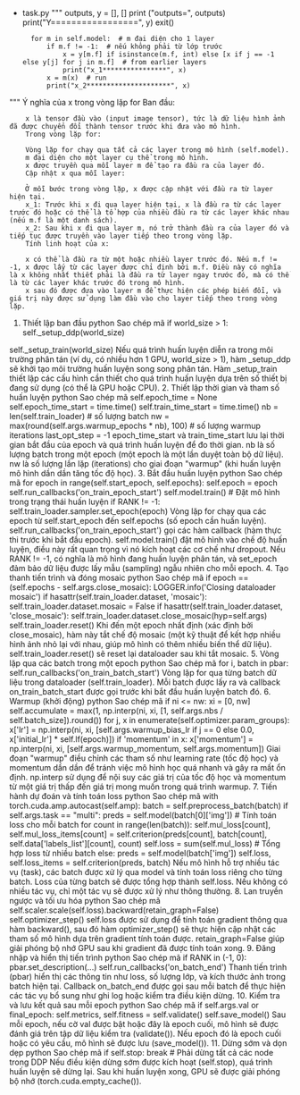 - task.py
 """
  outputs, y = [], []
        print ("outputs=", outputs)
        print("Y=================", y)
        exit()

        for m in self.model:  # m đại diện cho 1 layer
            if m.f != -1:  # nếu không phải từ lớp trước
                x = y[m.f] if isinstance(m.f, int) else [x if j == -1 else y[j] for j in m.f]  # from earlier layers
                print("x_1****************", x)
            x = m(x)  # run
            print("x_2*********************", x)
 """
        Ý nghĩa của x trong vòng lặp for
        Ban đầu:

        x là tensor đầu vào (input image tensor), tức là dữ liệu hình ảnh đã được chuyển đổi thành tensor trước khi đưa vào mô hình.
        Trong vòng lặp for:

        Vòng lặp for chạy qua tất cả các layer trong mô hình (self.model).
        m đại diện cho một layer cụ thể trong mô hình.
        x được truyền qua mỗi layer m để tạo ra đầu ra của layer đó.
        Cập nhật x qua mỗi layer:

        Ở mỗi bước trong vòng lặp, x được cập nhật với đầu ra từ layer hiện tại.
        x_1: Trước khi x đi qua layer hiện tại, x là đầu ra từ các layer trước đó hoặc có thể là tổ hợp của nhiều đầu ra từ các layer khác nhau (nếu m.f là một danh sách).
        x_2: Sau khi x đi qua layer m, nó trở thành đầu ra của layer đó và tiếp tục được truyền vào layer tiếp theo trong vòng lặp.
        Tính linh hoạt của x:

        x có thể là đầu ra từ một hoặc nhiều layer trước đó. Nếu m.f != -1, x được lấy từ các layer được chỉ định bởi m.f. Điều này có nghĩa là x không nhất thiết phải là đầu ra từ layer ngay trước đó, mà có thể là từ các layer khác trước đó trong mô hình.
        x sau đó được đưa vào layer m để thực hiện các phép biến đổi, và giá trị này được sử dụng làm đầu vào cho layer tiếp theo trong vòng lặp.


1. Thiết lập ban đầu
python
Sao chép mã
if world_size > 1:
    self._setup_ddp(world_size)

self._setup_train(world_size)
Nếu quá trình huấn luyện diễn ra trong môi trường phân tán (ví dụ, có nhiều hơn 1 GPU, world_size > 1), hàm _setup_ddp sẽ khởi tạo môi trường huấn luyện song song phân tán.
Hàm _setup_train thiết lập các cấu hình cần thiết cho quá trình huấn luyện dựa trên số thiết bị đang sử dụng (có thể là GPU hoặc CPU).
2. Thiết lập thời gian và tham số huấn luyện
python
Sao chép mã
self.epoch_time = None
self.epoch_time_start = time.time()
self.train_time_start = time.time()
nb = len(self.train_loader)  # số lượng batch
nw = max(round(self.args.warmup_epochs * nb), 100)  # số lượng warmup iterations
last_opt_step = -1
epoch_time_start và train_time_start lưu lại thời gian bắt đầu của epoch và quá trình huấn luyện để đo thời gian.
nb là số lượng batch trong một epoch (một epoch là một lần duyệt toàn bộ dữ liệu).
nw là số lượng lần lặp (iterations) cho giai đoạn "warmup" (khi huấn luyện mô hình dần dần tăng tốc độ học).
3. Bắt đầu huấn luyện
python
Sao chép mã
for epoch in range(self.start_epoch, self.epochs):
    self.epoch = epoch
    self.run_callbacks('on_train_epoch_start')
    self.model.train()  # Đặt mô hình trong trạng thái huấn luyện
    if RANK != -1:
        self.train_loader.sampler.set_epoch(epoch)
Vòng lặp for chạy qua các epoch từ self.start_epoch đến self.epochs (số epoch cần huấn luyện).
self.run_callbacks('on_train_epoch_start') gọi các hàm callback (hàm thực thi trước khi bắt đầu epoch).
self.model.train() đặt mô hình vào chế độ huấn luyện, điều này rất quan trọng vì nó kích hoạt các cơ chế như dropout.
Nếu RANK != -1, có nghĩa là mô hình đang huấn luyện phân tán, và set_epoch đảm bảo dữ liệu được lấy mẫu (sampling) ngẫu nhiên cho mỗi epoch.
4. Tạo thanh tiến trình và đóng mosaic
python
Sao chép mã
if epoch == (self.epochs - self.args.close_mosaic):
    LOGGER.info('Closing dataloader mosaic')
    if hasattr(self.train_loader.dataset, 'mosaic'):
        self.train_loader.dataset.mosaic = False
    if hasattr(self.train_loader.dataset, 'close_mosaic'):
        self.train_loader.dataset.close_mosaic(hyp=self.args)
    self.train_loader.reset()
Khi đến một epoch nhất định (xác định bởi close_mosaic), hàm này tắt chế độ mosaic (một kỹ thuật để kết hợp nhiều hình ảnh nhỏ lại với nhau, giúp mô hình có thêm nhiều biến thể dữ liệu).
self.train_loader.reset() sẽ reset lại dataloader sau khi tắt mosaic.
5. Vòng lặp qua các batch trong một epoch
python
Sao chép mã
for i, batch in pbar:
    self.run_callbacks('on_train_batch_start')
Vòng lặp for qua từng batch dữ liệu trong dataloader (self.train_loader).
Mỗi batch được lấy ra và callback on_train_batch_start được gọi trước khi bắt đầu huấn luyện batch đó.
6. Warmup (khởi động)
python
Sao chép mã
if ni <= nw:
    xi = [0, nw]
    self.accumulate = max(1, np.interp(ni, xi, [1, self.args.nbs / self.batch_size]).round())
    for j, x in enumerate(self.optimizer.param_groups):
        x['lr'] = np.interp(ni, xi, [self.args.warmup_bias_lr if j == 0 else 0.0, x['initial_lr'] * self.lf(epoch)])
        if 'momentum' in x:
            x['momentum'] = np.interp(ni, xi, [self.args.warmup_momentum, self.args.momentum])
Giai đoạn "warmup" điều chỉnh các tham số như learning rate (tốc độ học) và momentum dần dần để tránh việc mô hình học quá nhanh và gây ra mất ổn định.
np.interp sử dụng để nội suy các giá trị của tốc độ học và momentum từ một giá trị thấp đến giá trị mong muốn trong quá trình warmup.
7. Tiến hành dự đoán và tính toán loss
python
Sao chép mã
with torch.cuda.amp.autocast(self.amp):
    batch = self.preprocess_batch(batch)
    if self.args.task == "multi":
        preds = self.model(batch[0]['img'])
        # Tính toán loss cho mỗi batch
        for count in range(len(batch)):
            self.mul_loss[count], self.mul_loss_items[count] = self.criterion(preds[count], batch[count], self.data['labels_list'][count], count)
        self.loss = sum(self.mul_loss)  # Tổng hợp loss từ nhiều batch
    else:
        preds = self.model(batch['img'])
        self.loss, self.loss_items = self.criterion(preds, batch)
Nếu mô hình hỗ trợ nhiều tác vụ (task), các batch được xử lý qua model và tính toán loss riêng cho từng batch.
Loss của từng batch sẽ được tổng hợp thành self.loss.
Nếu không có nhiều tác vụ, chỉ một tác vụ sẽ được xử lý như thông thường.
8. Lan truyền ngược và tối ưu hóa
python
Sao chép mã
self.scaler.scale(self.loss).backward(retain_graph=False)
self.optimizer_step()
self.loss được sử dụng để tính toán gradient thông qua hàm backward(), sau đó hàm optimizer_step() sẽ thực hiện cập nhật các tham số mô hình dựa trên gradient tính toán được.
retain_graph=False giúp giải phóng bộ nhớ GPU sau khi gradient đã được tính toán xong.
9. Đăng nhập và hiển thị tiến trình
python
Sao chép mã
if RANK in (-1, 0):
    pbar.set_description(...)
    self.run_callbacks('on_batch_end')
Thanh tiến trình (pbar) hiển thị các thông tin như loss, số lượng lớp, và kích thước ảnh trong batch hiện tại.
Callback on_batch_end được gọi sau mỗi batch để thực hiện các tác vụ bổ sung như ghi log hoặc kiểm tra điều kiện dừng.
10. Kiểm tra và lưu kết quả sau mỗi epoch
python
Sao chép mã
if self.args.val or final_epoch:
    self.metrics, self.fitness = self.validate()
self.save_model()
Sau mỗi epoch, nếu cờ val được bật hoặc đây là epoch cuối, mô hình sẽ được đánh giá trên tập dữ liệu kiểm tra (validate()).
Nếu epoch đó là epoch cuối hoặc có yêu cầu, mô hình sẽ được lưu (save_model()).
11. Dừng sớm và dọn dẹp
python
Sao chép mã
if self.stop:
    break  # Phải dừng tất cả các node trong DDP
Nếu điều kiện dừng sớm được kích hoạt (self.stop), quá trình huấn luyện sẽ dừng lại.
Sau khi huấn luyện xong, GPU sẽ được giải phóng bộ nhớ (torch.cuda.empty_cache()).